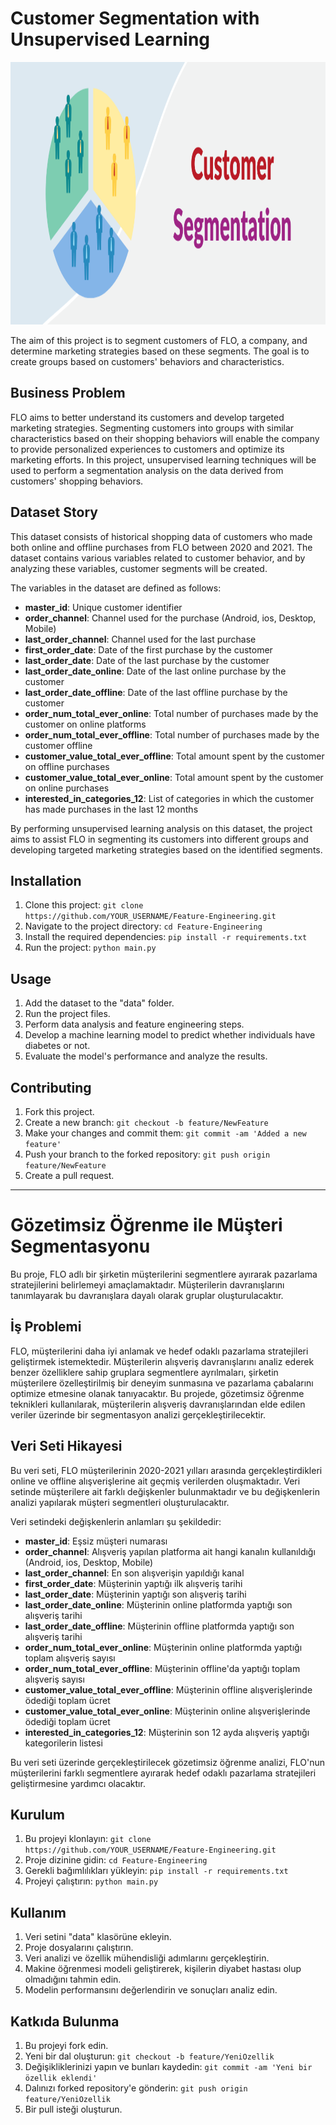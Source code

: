 
# Customer Segmentation with Unsupervised Learning

<img src="https://github.com/baynazoglu/Customer-Segmentation-with-Unsupervised-Learning/blob/main/Customer-Segmentation.png
" alt="Image" width="600" height="420">

The aim of this project is to segment customers of FLO, a company, and determine marketing strategies based on these segments. The goal is to create groups based on customers' behaviors and characteristics.

## Business Problem

FLO aims to better understand its customers and develop targeted marketing strategies. Segmenting customers into groups with similar characteristics based on their shopping behaviors will enable the company to provide personalized experiences to customers and optimize its marketing efforts. In this project, unsupervised learning techniques will be used to perform a segmentation analysis on the data derived from customers' shopping behaviors.

## Dataset Story

This dataset consists of historical shopping data of customers who made both online and offline purchases from FLO between 2020 and 2021. The dataset contains various variables related to customer behavior, and by analyzing these variables, customer segments will be created. 

The variables in the dataset are defined as follows:

- **master_id**: Unique customer identifier
- **order_channel**: Channel used for the purchase (Android, ios, Desktop, Mobile)
- **last_order_channel**: Channel used for the last purchase
- **first_order_date**: Date of the first purchase by the customer
- **last_order_date**: Date of the last purchase by the customer
- **last_order_date_online**: Date of the last online purchase by the customer
- **last_order_date_offline**: Date of the last offline purchase by the customer
- **order_num_total_ever_online**: Total number of purchases made by the customer on online platforms
- **order_num_total_ever_offline**: Total number of purchases made by the customer offline
- **customer_value_total_ever_offline**: Total amount spent by the customer on offline purchases
- **customer_value_total_ever_online**: Total amount spent by the customer on online purchases
- **interested_in_categories_12**: List of categories in which the customer has made purchases in the last 12 months

By performing unsupervised learning analysis on this dataset, the project aims to assist FLO in segmenting its customers into different groups and developing targeted marketing strategies based on the identified segments.

## Installation

1. Clone this project: `git clone https://github.com/YOUR_USERNAME/Feature-Engineering.git`
2. Navigate to the project directory: `cd Feature-Engineering`
3. Install the required dependencies: `pip install -r requirements.txt`
4. Run the project: `python main.py`

## Usage

1. Add the dataset to the "data" folder.
2. Run the project files.
3. Perform data analysis and feature engineering steps.
4. Develop a machine learning model to predict whether individuals have diabetes or not.
5. Evaluate the model's performance and analyze the results.

## Contributing

1. Fork this project.
2. Create a new branch: `git checkout -b feature/NewFeature`
3. Make your changes and commit them: `git commit -am 'Added a new feature'`
4. Push your branch to the forked repository: `git push origin feature/NewFeature`
5. Create a pull request.



--------------------------------------------

# Gözetimsiz Öğrenme ile Müşteri Segmentasyonu

Bu proje, FLO adlı bir şirketin müşterilerini segmentlere ayırarak pazarlama stratejilerini belirlemeyi amaçlamaktadır. Müşterilerin davranışlarını tanımlayarak bu davranışlara dayalı olarak gruplar oluşturulacaktır.

## İş Problemi

FLO, müşterilerini daha iyi anlamak ve hedef odaklı pazarlama stratejileri geliştirmek istemektedir. Müşterilerin alışveriş davranışlarını analiz ederek benzer özelliklere sahip gruplara segmentlere ayrılmaları, şirketin müşterilere özelleştirilmiş bir deneyim sunmasına ve pazarlama çabalarını optimize etmesine olanak tanıyacaktır. Bu projede, gözetimsiz öğrenme teknikleri kullanılarak, müşterilerin alışveriş davranışlarından elde edilen veriler üzerinde bir segmentasyon analizi gerçekleştirilecektir.

## Veri Seti Hikayesi

Bu veri seti, FLO müşterilerinin 2020-2021 yılları arasında gerçekleştirdikleri online ve offline alışverişlerine ait geçmiş verilerden oluşmaktadır. Veri setinde müşterilere ait farklı değişkenler bulunmaktadır ve bu değişkenlerin analizi yapılarak müşteri segmentleri oluşturulacaktır.

Veri setindeki değişkenlerin anlamları şu şekildedir:

- **master_id**: Eşsiz müşteri numarası
- **order_channel**: Alışveriş yapılan platforma ait hangi kanalın kullanıldığı (Android, ios, Desktop, Mobile)
- **last_order_channel**: En son alışverişin yapıldığı kanal
- **first_order_date**: Müşterinin yaptığı ilk alışveriş tarihi
- **last_order_date**: Müşterinin yaptığı son alışveriş tarihi
- **last_order_date_online**: Müşterinin online platformda yaptığı son alışveriş tarihi
- **last_order_date_offline**: Müşterinin offline platformda yaptığı son alışveriş tarihi
- **order_num_total_ever_online**: Müşterinin online platformda yaptığı toplam alışveriş sayısı
- **order_num_total_ever_offline**: Müşterinin offline'da yaptığı toplam alışveriş sayısı
- **customer_value_total_ever_offline**: Müşterinin offline alışverişlerinde ödediği toplam ücret
- **customer_value_total_ever_online**: Müşterinin online alışverişlerinde ödediği toplam ücret
- **interested_in_categories_12**: Müşterinin son 12 ayda alışveriş yaptığı kategorilerin listesi

Bu veri seti üzerinde gerçekleştirilecek gözetimsiz öğrenme analizi, FLO'nun müşterilerini farklı segmentlere ayırarak hedef odaklı pazarlama stratejileri geliştirmesine yardımcı olacaktır.

## Kurulum

1. Bu projeyi klonlayın: `git clone https://github.com/YOUR_USERNAME/Feature-Engineering.git`
2. Proje dizinine gidin: `cd Feature-Engineering`
3. Gerekli bağımlılıkları yükleyin: `pip install -r requirements.txt`
4. Projeyi çalıştırın: `python main.py`

## Kullanım

1. Veri setini "data" klasörüne ekleyin.
2. Proje dosyalarını çalıştırın.
3. Veri analizi ve özellik mühendisliği adımlarını gerçekleştirin.
4. Makine öğrenmesi modeli geliştirerek, kişilerin diyabet hastası olup olmadığını tahmin edin.
5. Modelin performansını değerlendirin ve sonuçları analiz edin.

## Katkıda Bulunma

1. Bu projeyi fork edin.
2. Yeni bir dal oluşturun: `git checkout -b feature/YeniOzellik`
3. Değişikliklerinizi yapın ve bunları kaydedin: `git commit -am 'Yeni bir özellik eklendi'`
4. Dalınızı forked repository'e gönderin: `git push origin feature/YeniOzellik`
5. Bir pull isteği oluşturun.



